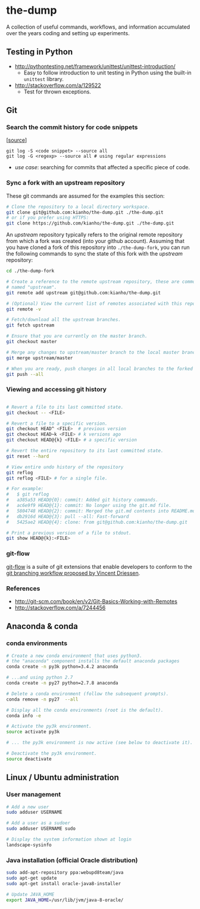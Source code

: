 # the-dump
A collection of useful commands, workflows, and information accumulated over the years coding and setting up experiments.

## Testing in Python
- http://pythontesting.net/framework/unittest/unittest-introduction/
  - Easy to follow introduction to unit testing in Python using the built-in `unittest` library.
- http://stackoverflow.com/a/129522
  - Test for thrown exceptions.

## Git

### Search the commit history for code snippets
[[source](http://stackoverflow.com/a/5816177)]
```
git log -S <code snippet> --source all 
git log -G <regexp> --source all # using regular expressions
```
- _use case_: searching for commits that affected a specific piece of code.

### Sync a fork with an upstream repository

These git commands are assumed for the examples this section:
```bash
# Clone the repository to a local directory workspace.
git clone git@github.com:kianho/the-dump.git ./the-dump.git
# or if you prefer using HTTPS:
git clone https://github.com/kianho/the-dump.git ./the-dump.git
```

An _upstream_ repository typically refers to the original remote repository
from which a fork was created (into your github account). Assuming that you
have cloned a fork of this repository into ```./the-dump-fork```, you can run the following
commands to sync the state of this fork with the _upstream_ repository:
```bash
cd ./the-dump-fork

# Create a reference to the remote upstream repository, these are commonly
# named "upstream".
git remote add upstream git@github.com:kianho/the-dump.git

# (Optional) View the current list of remotes associated with this repository.
git remote -v

# Fetch/download all the upstream branches.
git fetch upstream

# Ensure that you are currently on the master branch.
git checkout master

# Merge any changes to upstream/master branch to the local master branch.
git merge upstream/master

# When you are ready, push changes in all local branches to the forked github repository.
git push --all
```

### Viewing and accessing git history

```bash

# Revert a file to its last committed state.
git checkout -- <FILE>

# Revert a file to a specific version.
git checkout HEAD^ <FILE>  # previous version
git checkout HEAD~k <FILE> # k versions ago
git checkout HEAD@{k} <FILE> # a specific version

# Revert the entire repository to its last committed state.
git reset --hard

# View entire undo history of the repository
git reflog
git reflog <FILE> # for a single file.

# For example:
#   $ git reflog
#   a385a53 HEAD@{0}: commit: Added git history commands.
#   ac6e9f9 HEAD@{1}: commit: No longer using the git.md file.
#   5804748 HEAD@{2}: commit: Merged the git.md contents into README.md.
#   db2916d HEAD@{3}: pull --all: Fast-forward
#   5425ae2 HEAD@{4}: clone: from git@github.com:kianho/the-dump.git

# Print a previous version of a file to stdout.
git show HEAD@{k}:<FILE>

```

### git-flow
[git-flow](https://github.com/nvie/gitflow) is a suite of git extensions that enable
developers to conform to the [git branching workflow proposed by Vincent Driessen](http://nvie.com/posts/a-successful-git-branching-model/).

### References
- http://git-scm.com/book/en/v2/Git-Basics-Working-with-Remotes
- http://stackoverflow.com/a/7244456


## Anaconda & conda

### conda environments
```bash
# Create a new conda environment that uses python3.
# the "anaconda" component installs the default anaconda packages
conda create -n py3k python=3.4.2 anaconda

# ...and using python 2.7
conda create -n py27 python=2.7.8 anaconda

# Delete a conda environment (follow the subsequent prompts).
conda remove -n py27  --all

# Display all the conda environments (root is the default).
conda info -e

# Activate the py3k environment.
source activate py3k

# ... the py3k environment is now active (see below to deactivate it).

# Deactivate the py3k environment.
source deactivate
```

## Linux / Ubuntu administration

### User management
```bash
# Add a new user
sudo adduser USERNAME

# Add a user as a sudoer
sudo adduser USERNAME sudo

# Display the system information shown at login
landscape-sysinfo
```
### Java installation (official Oracle distribution)
```bash
sudo add-apt-repository ppa:webupd8team/java
sudo apt-get update
sudo apt-get install oracle-java8-installer

# Update JAVA_HOME
export JAVA_HOME=/usr/lib/jvm/java-8-oracle/
```
